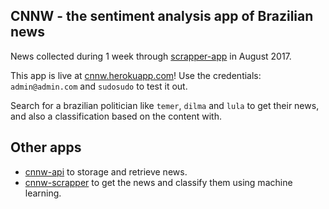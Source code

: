 ## CNNW - the sentiment analysis app of Brazilian news

News collected during 1 week through [scrapper-app](https://github.com/RicardoMaurici/cnnw-scrapper) in August 2017.

This app is live at [cnnw.herokuapp.com](https://cnnw.herokuapp.com)! Use the credentials: `admin@admin.com` and `sudosudo` to test it out.

Search for a brazilian politician like `temer`, `dilma` and `lula` to get their news, and also a classification based on the content with.

## Other apps

* [cnnw-api](https://github.com/RicardoMaurici/ccnw-mongoapi) to storage and retrieve news. 
* [cnnw-scrapper](https://github.com/RicardoMaurici/cnnw-scrapper) to get the news and classify them using machine learning.